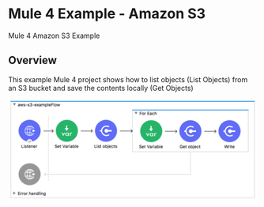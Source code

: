# Mule 4 Example - Amazon S3
Mule 4 Amazon S3 Example

## Overview
This example Mule 4 project shows how to list objects (List Objects) from an S3 bucket and save the contents locally (Get Objects) 

<img src="https://raw.githubusercontent.com/djuang1/aws-s3-example-mule4/master/docs/flow.png" width="640"/>
